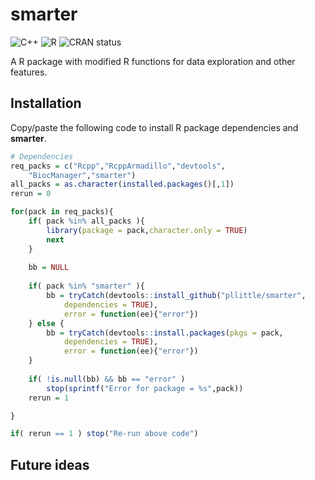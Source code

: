 # smarter

<!-- badges: start -->
![C++](https://img.shields.io/badge/c++-%2300599C.svg?style=for-the-badge&logo=c%2B%2B&logoColor=white)
![R](https://img.shields.io/badge/r-%23276DC3.svg?style=for-the-badge&logo=r&logoColor=white)
![CRAN status](https://www.r-pkg.org/badges/version/smarter)
<!-- badges: end -->

A R package with modified R functions for data exploration and other features.

## Installation

Copy/paste the following code to install R package dependencies and **smarter**.

```R
# Dependencies
req_packs = c("Rcpp","RcppArmadillo","devtools",
	"BiocManager","smarter")
all_packs = as.character(installed.packages()[,1])
rerun = 0

for(pack in req_packs){
	if( pack %in% all_packs ){
		library(package = pack,character.only = TRUE)
		next
	}
	
	bb = NULL
	
	if( pack %in% "smarter" ){
		bb = tryCatch(devtools::install_github("pllittle/smarter",
			dependencies = TRUE),
			error = function(ee){"error"})
	} else {
		bb = tryCatch(devtools::install.packages(pkgs = pack,
			dependencies = TRUE),
			error = function(ee){"error"})
	}
	
	if( !is.null(bb) && bb == "error" )
		stop(sprintf("Error for package = %s",pack))
	rerun = 1

}

if( rerun == 1 ) stop("Re-run above code")

```

## Future ideas
